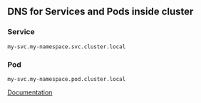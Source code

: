 ## DNS for Services and Pods inside cluster
### Service
```
my-svc.my-namespace.svc.cluster.local
```
### Pod
```
my-svc.my-namespace.pod.cluster.local
```

[Documentation](https://kubernetes.io/docs/concepts/services-networking/dns-pod-service/)